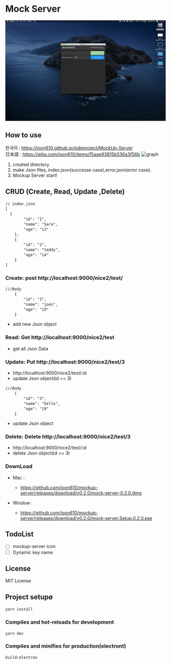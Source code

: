 # Mock Server 

![mock-manual](https://github.com/joon610/readMEImg/blob/master/mock-server/mock-manual.gif)

## How to use
한국어 : <https://joon610.github.io/sideproject/MockUp-Server> <br>
日本語 : <https://qiita.com/joon610/items/f5aae93815b536a3f56b>
<img src="https://joon610.github.io/assets/images/mockupServer/graph.png" alt="graph">

1. created directory.
2. make Json files, index.json(successe case),error.json(error case).
3. Mockup Server start! 

## CRUD (Create, Read, Update ,Delete)
```
// index.json
[
  {
        "id": "1",
        "name": "Sara",
        "age": "13"
    },
    {
        "id": "2",
        "name": "teddy",
        "age": "14"
    }   
]
```

### Create: post http://localhost:9000/nice2/test/      
```
///Body
    {
        "id": "3",
        "name": "joon",
        "age": "19"
    } 
```
- add new Json object 

### Read: Get http://localhost:9000/nice2/test      
- get all Json Data

### Update: Put http://localhost:9000/nice2/test/3
 - http://localhost:9000/nice2/test/:id
 - update Json object(id == 3)
```
///Body
    {
        "id": "3",
        "name": "hello",
        "age": "19"
    } 
```    
- update Json object

### Delete: Delete http://localhost:9000/nice2/test/3      
- http://localhost:9000/nice2/test/:id
- delete Json object(id == 3)  

### DownLoad
- Mac : 
  - <https://github.com/joon610/mockup-server/releases/download/v0.2.0/mock-server-0.2.0.dmg>

- Window :
  - <https://github.com/joon610/mockup-server/releases/download/v0.2.0/mock-server.Setup.0.2.0.exe>

## TodoList 
- [ ] mockup-server icon
- [ ] Dynamic key name

## License

MIT License

## Project setupø
```
yarn install
```

### Compiles and hot-reloads for development
```
yarn dev
```

### Compiles and minifies for production(electront)
```
build:electron
```

